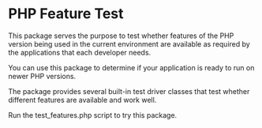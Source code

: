 # PHP Feature Test
This package serves the purpose to test whether features of the PHP version being used in the current environment are available as required by the applications that each developer needs.

You can use this package to determine if your application is ready to run on newer PHP versions.

The package provides several built-in test driver classes that test whether different features are available and work well.

Run the test_features.php script to try this package.